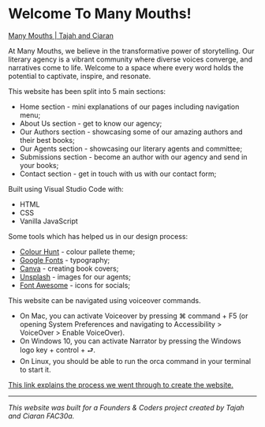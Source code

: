 # Welcome To Many Mouths!
[Many Mouths | Tajah and Ciaran](https://fac30.github.io/Many-Mouths-Agency-Tajah-Ciaran/index.html)

At Many Mouths, we believe in the transformative power of storytelling. Our literary agency is a vibrant community where diverse voices converge, and narratives come to life. Welcome to a space where every word holds the potential to captivate, inspire, and resonate.

This website has been split into 5 main sections:
* Home section - mini explanations of our pages including navigation menu;
* About Us section - get to know our agency;
* Our Authors section - showcasing some of our amazing authors and their best books;
* Our Agents section - showcasing our literary agents and committee;
* Submissions section - become an author with our agency and send in your books;
* Contact section - get in touch with us with our contact form;

Built using Visual Studio Code with:
* HTML 
* CSS 
* Vanilla JavaScript

Some tools which has helped us in our design process:
* [Colour Hunt](https://colorhunt.co/) - colour pallete theme;
* [Google Fonts](https://fonts.google.com/) - typography;
* [Canva](https://www.canva.com/) - creating book covers;
* [Unsplash](https://unsplash.com/) - images for our agents;
* [Font Awesome](https://fontawesome.com/) -  icons for socials;

This website can be navigated using voiceover commands.
* On Mac, you can activate Voiceover by pressing ⌘ command + F5 (or opening System Preferences and navigating to Accessibility > VoiceOver > Enable VoiceOver).
* On Windows 10, you can activate Narrator by pressing the Windows logo key + control + ⮐.
* On Linux, you should be able to run the orca command in your terminal to start it.

[This link explains the process we went through to create the website.](https://www.loom.com/share/a784288ddc9641fcaacf66b8183190b3)
- - - 
_This website was built for a Founders & Coders project created by Tajah and Ciaran FAC30a._
